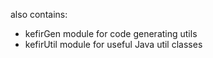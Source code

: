also contains:
- kefirGen module for code generating utils
- kefirUtil module for useful Java util classes